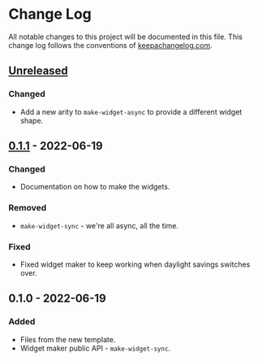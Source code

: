 # Change Log
All notable changes to this project will be documented in this file. This change log follows the conventions of [keepachangelog.com](http://keepachangelog.com/).

## [Unreleased]
### Changed
- Add a new arity to `make-widget-async` to provide a different widget shape.

## [0.1.1] - 2022-06-19
### Changed
- Documentation on how to make the widgets.

### Removed
- `make-widget-sync` - we're all async, all the time.

### Fixed
- Fixed widget maker to keep working when daylight savings switches over.

## 0.1.0 - 2022-06-19
### Added
- Files from the new template.
- Widget maker public API - `make-widget-sync`.

[Unreleased]: https://sourcehost.site/your-name/calculator/compare/0.1.1...HEAD
[0.1.1]: https://sourcehost.site/your-name/calculator/compare/0.1.0...0.1.1
